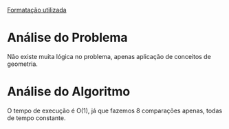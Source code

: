 [Formatação utilizada](https://katex.org/docs/supported.html)
# Análise do Problema
Não existe muita lógica no problema, apenas aplicação de conceitos de geometria. 

# Análise do Algoritmo
O tempo de execução é O(1), já que fazemos 8 comparações apenas, todas de tempo constante.